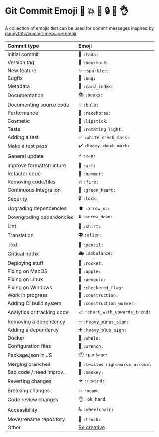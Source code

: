 # Git Commit Emoji  📝 💥 🐛 🔒 🎨 👌

A collection of emojis that can be used for commit messages inspired by [dannyfritz/commit-message-emoji](https://github.com/dannyfritz/commit-message-emoji).

|   Commit type              | Emoji                                         |
|:---------------------------|:----------------------------------------------|
| Initial commit             | :tada: `:tada:`                               |
| Version tag                | :bookmark: `:bookmark:`                       |
| New feature                | :sparkles: `:sparkles:`                       |
| Bugfix                     | :bug: `:bug:`                                 |
| Metadata                   | :card_index: `:card_index:`                   |
| Documentation              | :books: `:books:`                             |
| Documenting source code    | :bulb: `:bulb:`                               |
| Performance                | :racehorse: `:racehorse:`                     |
| Cosmetic                   | :lipstick: `:lipstick:`                       |
| Tests                      | :rotating_light: `:rotating_light:`           |
| Adding a test              | :white_check_mark: `:white_check_mark:`       |
| Make a test pass           | :heavy_check_mark: `:heavy_check_mark:`       |
| General update             | :zap: `:zap:`                                 |
| Improve format/structure   | :art: `:art:`                                 |
| Refactor code              | :hammer: `:hammer:`                           |
| Removing code/files        | :fire: `:fire:`                               |
| Continuous Integration     | :green_heart: `:green_heart:`                 |
| Security                   | :lock: `:lock:`                               |
| Upgrading dependencies     | :arrow_up: `:arrow_up:`                       |
| Downgrading dependencies   | :arrow_down: `:arrow_down:`                   |
| Lint                       | :shirt: `:shirt:`                             |
| Translation                | :alien: `:alien:`                             |
| Text                       | :pencil: `:pencil:`                           |
| Critical hotfix            | :ambulance: `:ambulance:`                     |
| Deploying stuff            | :rocket: `:rocket:`                           |
| Fixing on MacOS            | :apple: `:apple:`                             |
| Fixing on Linux            | :penguin: `:penguin:`                         |
| Fixing on Windows          | :checkered_flag: `:checkered_flag:`           |
| Work in progress           | :construction:  `:construction:`              |
| Adding CI build system     | :construction_worker: `:construction_worker:` |
| Analytics or tracking code | :chart_with_upwards_trend: `:chart_with_upwards_trend:` |
| Removing a dependency      | :heavy_minus_sign: `:heavy_minus_sign:`       |
| Adding a dependency        | :heavy_plus_sign: `:heavy_plus_sign:`         |
| Docker                     | :whale: `:whale:`                             |
| Configuration files        | :wrench: `:wrench:`                           |
| Package.json in JS         | :package: `:package:`                         |
| Merging branches           | :twisted_rightwards_arrows: `:twisted_rightwards_arrows:` |
| Bad code / need improv.    | :hankey: `:hankey:`                           |
| Reverting changes          | :rewind: `:rewind:`                           |
| Breaking changes           | :boom: `:boom:`                               |
| Code review changes        | :ok_hand: `:ok_hand:`                         |
| Accessibility              | :wheelchair: `:wheelchair:`                   |
| Move/rename repository     | :truck: `:truck:`                             |
| Other                      | [Be creative](http://www.emoji-cheat-sheet.com/)  |
